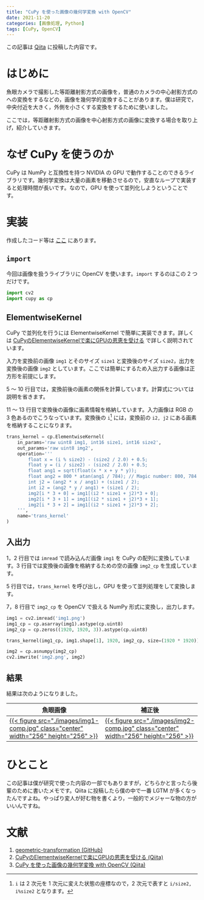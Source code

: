 ```yaml
---
title: "CuPy を使った画像の幾何学変換 with OpenCV"
date: 2021-11-20
categories: [画像処理, Python]
tags: [CuPy, OpenCV]
---
```


この記事は [Qiita](https://qiita.com/Daiji256/items/7fc08524533dc564e844/) に投稿した内容です。

# はじめに

魚眼カメラで撮影した等距離射影方式の画像を，普通のカメラの中心射影方式のへの変換をするなどの，画像を幾何学的変換することがあります。僕は研究で，中央付近を大きく，外側を小さくする変換をするために使いました。

ここでは，等距離射影方式の画像を中心射影方式の画像に変換する場合を取り上げ，紹介していきます。

# なぜ CuPy を使うのか

CuPy は NumPy と互換性を持つ NVIDIA の GPU で動作することのできるライブラリです。幾何学変換は大量の画素を移動させるので，安直なループで実装すると処理時間が長いです。なので，GPU を使って並列化しようということです。

# 実装

作成したコード等は [ここ](https://github.com/Daiji256/geometric-transformation/) にあります。

## `import`

今回は画像を扱うライブラリに OpenCV を使います。`import` するのはこの 2 つだけです。

```Python
import cv2
import cupy as cp
```

## ElementwiseKernel

CuPy で並列化を行うには ElementwiseKernel で簡単に実装できます。詳しくは [CuPyのElementwiseKernelで楽にGPUの恩恵を受ける](https://qiita.com/bow-of-man/items/e4d8b3a2ca14c54511f1/) で詳しく説明されています。

入力を変換前の画像 `img1` とそのサイズ `size1` と変換後のサイズ `size2`，出力を変換後の画像 `img2` としています。ここでは簡単にするため入出力する画像は正方形を前提にします。

5 ～ 10 行目では，変換前後の画素の関係を計算しています。計算式については説明を省きます。

11 ～ 13 行目で変換後の画像に画素情報を格納しています。入力画像は RGB の 3 色あるのでこうなっています。変換後の `i`[^i] には，変換前の `i2, j2` にある画素を格納することになります。

[^i]: `i` は 2 次元を 1 次元に変えた状態の座標なので，2 次元で表すと `i/size2, i%size2` となります。

```Python
trans_kernel = cp.ElementwiseKernel(
    in_params='raw uint8 img1, int16 size1, int16 size2',
    out_params='raw uint8 img2',
    operation='''
        float x = (i % size2) - (size2 / 2.0) + 0.5;
        float y = (i / size2) - (size2 / 2.0) + 0.5;
        float ang1 = sqrt(float(x * x + y * y));
        float ang2 = 800 * atan(ang1 / 784); // Magic number: 800, 784
        int j2 = (ang2 * x / ang1) + (size1 / 2);
        int i2 = (ang2 * y / ang1) + (size1 / 2);
        img2[i * 3 + 0] = img1[(i2 * size1 + j2)*3 + 0];
        img2[i * 3 + 1] = img1[(i2 * size1 + j2)*3 + 1];
        img2[i * 3 + 2] = img1[(i2 * size1 + j2)*3 + 2];
    ''',
    name='trans_kernel'
)
```

## 入出力

1，2 行目では `imread` で読み込んだ画像 `img1` を CuPy の配列に変換しています。3 行目では変換後の画像を格納するための空の画像 `img2_cp` を生成しています。

5 行目では，`trans_kernel` を呼び出し，GPU を使って並列処理をして変換します。

7，8 行目で `img2_cp` を OpenCV で扱える NumPy 形式に変換し，出力します。

```Python
img1 = cv2.imread('img1.png')
img1_cp = cp.asarray(img1).astype(cp.uint8)
img2_cp = cp.zeros((1920, 1920, 3)).astype(cp.uint8)

trans_kernel(img1_cp, img1.shape[1], 1920, img2_cp, size=(1920 * 1920))

img2 = cp.asnumpy(img2_cp)
cv2.imwrite('img2.png', img2)
```

## 結果

結果は次のようになりました。

|魚眼画像|補正後|
|-|-|
|[{{< figure src="./images/img1-comp.jpg" class="center" width="256" height="256" >}}](https://github.com/Daiji256/geometric-transformation/blob/main/img1.png)|[{{< figure src="./images/img2-comp.jpg" class="center" width="256" height="256" >}}](https://github.com/Daiji256/geometric-transformation/blob/main/img2.png)|

# ひとこと

この記事は僕が研究で使った内容の一部でもありますが，どちらかと言ったら後輩のために書いたメモです。Qiita に投稿したら僕の中で一番 LGTM が多くなったんですよね。やっぱり変人が好む物を書くより，一般的でメジャーな物の方がいいんですね。

# 文献

1. [geometric-transformation (GitHub)](https://github.com/Daiji256/geometric-transformation/)
2. [CuPyのElementwiseKernelで楽にGPUの恩恵を受ける (Qiita)](https://qiita.com/bow-of-man/items/e4d8b3a2ca14c54511f1/)
3. [CuPy を使った画像の幾何学変換 with OpenCV (Qiita)](https://qiita.com/Daiji256/items/7fc08524533dc564e844/)
